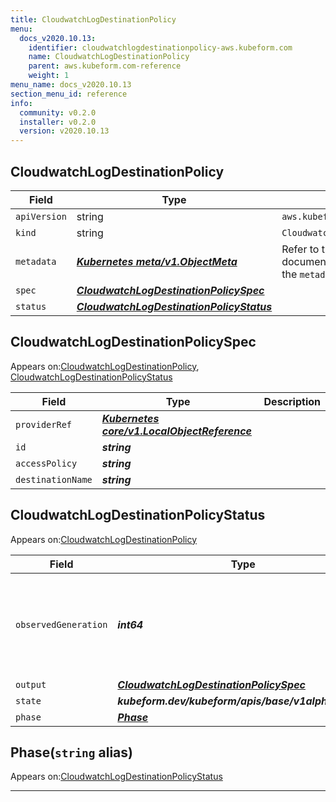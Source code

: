 ```yaml
---
title: CloudwatchLogDestinationPolicy
menu:
  docs_v2020.10.13:
    identifier: cloudwatchlogdestinationpolicy-aws.kubeform.com
    name: CloudwatchLogDestinationPolicy
    parent: aws.kubeform.com-reference
    weight: 1
menu_name: docs_v2020.10.13
section_menu_id: reference
info:
  community: v0.2.0
  installer: v0.2.0
  version: v2020.10.13
---
```


## CloudwatchLogDestinationPolicy
| Field | Type | Description |
| ------ | ----- | ----------- |
| `apiVersion` | string | `aws.kubeform.com/v1alpha1` |
|    `kind` | string | `CloudwatchLogDestinationPolicy` |
| `metadata` | ***[Kubernetes meta/v1.ObjectMeta](https://kubernetes.io/docs/reference/generated/kubernetes-api/v1.13/#objectmeta-v1-meta)***|Refer to the Kubernetes API documentation for the fields of the `metadata` field.|
| `spec` | ***[CloudwatchLogDestinationPolicySpec](#cloudwatchlogdestinationpolicyspec)***||
| `status` | ***[CloudwatchLogDestinationPolicyStatus](#cloudwatchlogdestinationpolicystatus)***||
## CloudwatchLogDestinationPolicySpec

Appears on:[CloudwatchLogDestinationPolicy](#cloudwatchlogdestinationpolicy), [CloudwatchLogDestinationPolicyStatus](#cloudwatchlogdestinationpolicystatus)

| Field | Type | Description |
| ------ | ----- | ----------- |
| `providerRef` | ***[Kubernetes core/v1.LocalObjectReference](https://kubernetes.io/docs/reference/generated/kubernetes-api/v1.13/#localobjectreference-v1-core)***||
| `id` | ***string***||
| `accessPolicy` | ***string***||
| `destinationName` | ***string***||
## CloudwatchLogDestinationPolicyStatus

Appears on:[CloudwatchLogDestinationPolicy](#cloudwatchlogdestinationpolicy)

| Field | Type | Description |
| ------ | ----- | ----------- |
| `observedGeneration` | ***int64***| ***(Optional)*** Resource generation, which is updated on mutation by the API Server.|
| `output` | ***[CloudwatchLogDestinationPolicySpec](#cloudwatchlogdestinationpolicyspec)***| ***(Optional)*** |
| `state` | ***kubeform.dev/kubeform/apis/base/v1alpha1.State***| ***(Optional)*** |
| `phase` | ***[Phase](#phase)***| ***(Optional)*** |
## Phase(`string` alias)

Appears on:[CloudwatchLogDestinationPolicyStatus](#cloudwatchlogdestinationpolicystatus)

---
